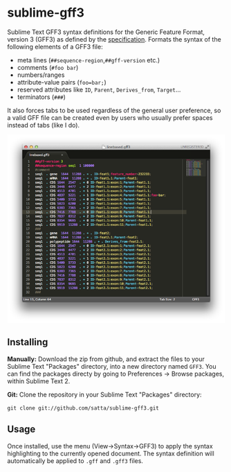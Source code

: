 sublime-gff3
============

Sublime Text GFF3 syntax definitions for the Generic Feature Format, version 3 (GFF3) as defined by the [specification](http://www.sequenceontology.org/gff3.shtml). 
Formats the syntax of the following elements of a GFF3 file:

- meta lines (`##sequence-region`,`##gff-version` etc.)
- comments (`#foo bar`)
- numbers/ranges
- attribute-value pairs (`foo=bar;`)
- reserved attributes like `ID`, `Parent`, `Derives_from`, `Target`…
- terminators (`###`) 

It also forces tabs to be used regardless of the general user preference, so a valid GFF file can be created even by users who usually prefer spaces instead of tabs (like I do).

![Example](https://raw.githubusercontent.com/satta/sublime-gff3/master/screen.png)

## Installing

**Manually:** Download the zip from github, and extract the files to your Sublime Text "Packages" directory, into a new directory named `GFF3`. You can find the packages directy by going to Preferences -> Browse packages, within Sublime Text 2.

**Git:** Clone the repository in your Sublime Text "Packages" directory:

    git clone git://github.com/satta/sublime-gff3.git

## Usage
Once installed, use the menu (View->Syntax->GFF3) to apply the syntax highlighting to the currently opened document. The syntax definition will automatically be applied to `.gff` and `.gff3` files.